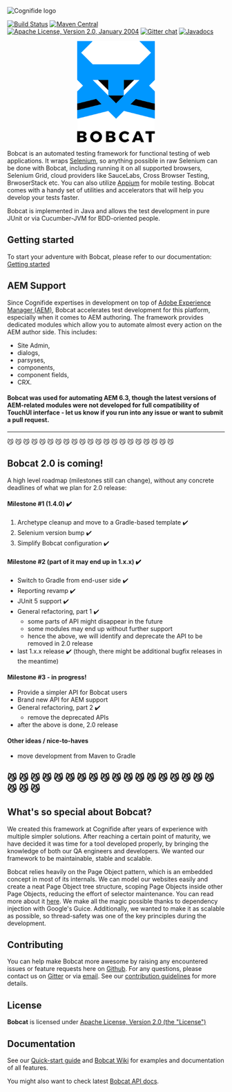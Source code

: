 ![Cognifide logo](http://cognifide.github.io/images/cognifide-logo.png)

[![Build Status](https://travis-ci.org/Cognifide/bobcat.svg?branch=master)](https://travis-ci.org/Cognifide/bobcat)
[![Maven Central](https://img.shields.io/maven-central/v/com.cognifide.qa.bb/bobcat.svg?label=Maven%20Central)](http://search.maven.org/#search%7Cga%7C1%7Cg%3A%22com.cognifide.qa.bb%22%20AND%20a%3A%22bobcat%22)
[![Apache License, Version 2.0, January 2004](https://img.shields.io/github/license/cognifide/bobcat.svg?label=License)](http://www.apache.org/licenses/)
[![Gitter chat](https://badges.gitter.im/bobcat-framework/Lobby.png)](https://gitter.im/bobcat-framework/Lobby)
[![Javadocs](http://www.javadoc.io/badge/com.cognifide.qa.bb/bb-core.svg)](http://www.javadoc.io/doc/com.cognifide.qa.bb/bb-core)

<p align="center">
  <img src="assets/bobcat-logo-caption-180x180.png" alt="Bobcat Logo"/>
</p>

Bobcat is an automated testing framework for functional testing of web applications. It wraps [Selenium](https://github.com/SeleniumHQ/selenium), so anything possible in raw Selenium can be done with Bobcat, including running it on all supported browsers, Selenium Grid, cloud providers like SauceLabs, Cross Browser Testing, BrwoserStack etc. You can also utilize [Appium](http://appium.io/) for mobile testing. Bobcat comes with a handy set of utilities and accelerators that will help you develop your tests faster.

Bobcat is implemented in Java and allows the test development in pure JUnit or via Cucumber-JVM for BDD-oriented people.

## Getting started

To start your adventure with Bobcat, please refer to our documentation: [Getting started](https://cognifide.github.io/bobcat/docs/getting-started/)

## AEM Support

Since Cognifide expertises in development on top of [Adobe Experience Manager (AEM)](https://www.adobe.com/marketing-cloud/experience-manager.html), Bobcat accelerates test development for this platform, especially when it comes to AEM authoring. The framework provides dedicated modules which allow you to automate almost every action on the AEM author side. This includes:
- Site Admin,
- dialogs,
- parsyses,
- components,
- component fields,
- CRX.

#### Bobcat was used for automating AEM 6.3, though the latest versions of AEM-related modules were not developed for full compatibility of TouchUI interface - let us know if you run into any issue or want to submit a pull request.

---
:smirk_cat: :smirk_cat: :smirk_cat: :smirk_cat: :smirk_cat: :smirk_cat: :smirk_cat: :smirk_cat: :smirk_cat: :smirk_cat: :smirk_cat: :smirk_cat: :smirk_cat: :smirk_cat: :smirk_cat: :smirk_cat: :smirk_cat: :smirk_cat: :smirk_cat: :smirk_cat: :smirk_cat:
## Bobcat 2.0 is coming!

A high level roadmap (milestones still can change), without any concrete deadlines of what we plan for 2.0 release:

#### Milestone #1 (1.4.0) :heavy_check_mark:
1. Archetype cleanup and move to a Gradle-based template :heavy_check_mark:
2. Selenium version bump :heavy_check_mark:
3. Simplify Bobcat configuration :heavy_check_mark:

#### Milestone #2 (part of it may end up in 1.x.x) :heavy_check_mark:
- Switch to Gradle from end-user side :heavy_check_mark:
- Reporting revamp :heavy_check_mark:
- JUnit 5 support :heavy_check_mark:
- General refactoring, part 1 :heavy_check_mark:
    - some parts of API might disappear in the future
    - some modules may end up without further support
    - hence the above, we will identify and deprecate the API to be removed in 2.0 release
- last 1.x.x release :heavy_check_mark: (though, there might be additional bugfix releases in the meantime)

#### Milestone #3 - in progress!
- Provide a simpler API for Bobcat users
- Brand new API for AEM support
- General refactoring, part 2 :heavy_check_mark:
    - remove the deprecated APIs
- after the above is done, 2.0 release

#### Other ideas / nice-to-haves
- move development from Maven to Gradle

:smirk_cat: :smirk_cat: :smirk_cat: :smirk_cat: :smirk_cat: :smirk_cat: :smirk_cat: :smirk_cat: :smirk_cat: :smirk_cat: :smirk_cat: :smirk_cat: :smirk_cat: :smirk_cat: :smirk_cat: :smirk_cat: :smirk_cat: :smirk_cat: :smirk_cat: :smirk_cat: :smirk_cat:
---

## What's so special about Bobcat?

We created this framework at Cognifide after years of experience with multiple simpler solutions. After reaching a certain point of maturity, we have decided it was time for a tool developed properly, by bringing the knowledge of both our QA engineers and developers. We wanted our framework to be maintainable, stable and scalable.

Bobcat relies heavily on the Page Object pattern, which is an embedded concept in most of its internals. We can model our websites easily and create a neat Page Object tree structure, scoping Page Objects inside other Page Objects, reducing the effort of selector maintenance. You can read more about it [here](https://github.com/Cognifide/bobcat/wiki/PageObject). We make all the magic possible thanks to dependency injection with Google's Guice. Additionally, we wanted to make it as scalable as possible, so thread-safety was one of the key principles during the development.

## Contributing

You can help make Bobcat more awesome by raising any encountered issues or feature requests here on [Github](https://github.com/Cognifide/bobcat/issues). For any questions, please contact us on [Gitter](https://gitter.im/bobcat-framework/Lobby) or via [email](mailto:bobcat@cognifide.com). See our [contribution guidelines](https://github.com/Cognifide/bobcat/blob/master/CONTRIBUTING.md) for more details.

## License

**Bobcat** is licensed under [Apache License, Version 2.0 (the "License")](https://www.apache.org/licenses/LICENSE-2.0.txt)

## Documentation
See our [Quick-start guide](https://cognifide.github.io/bobcat/docs/getting-started/) and [Bobcat Wiki](https://github.com/Cognifide/bobcat/wiki) for examples and documentation of all features.

You might also want to check latest [Bobcat API docs](http://www.javadoc.io/doc/com.cognifide.qa.bb/bb-core).
 
